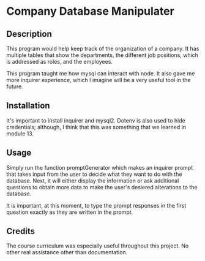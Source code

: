 # Company Database Manipulater

## Description
This program would help keep track of the organization of a company. It has multiple tables that show the departments, the different job positions, which is addressed as roles, and the employees.

This program taught me how mysql can interact with node. It also gave me more inquirer experience, which I imagine will be a very useful tool in the future.

## Installation
It's important to install inquirer and mysql2. Dotenv is also used to hide credentials; although, I think that this was something that we learned in module 13.

## Usage
Simply run the function promptGenerator which makes an inquirer prompt that takes input from the user to decide what they want to do with the database. Next, it will either display the information or ask additional questions to obtain more data to make the user's desiered alterations to the database.

It is important, at this moment, to type the prompt responses in the first question exactly as they are written in the prompt.

## Credits
The course curriculum was especially useful throughout this project. No other real assistance other than documentation.